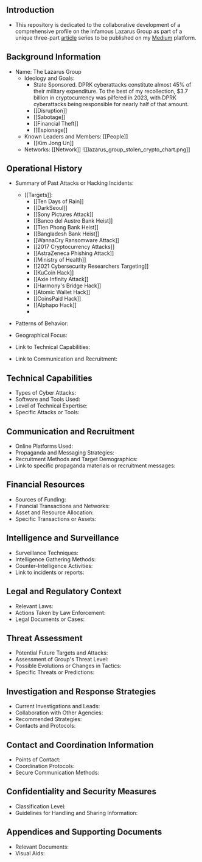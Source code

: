 ## Introduction

- This repository is dedicated to the collaborative development of a comprehensive profile on the infamous Lazarus Group as part of a unique three-part [article](https://medium.com/p/1369a6383758) series to be published on my [Medium](https://medium.com/@ervin.zubic) platform.

## Background Information

- Name: The Lazarus Group
	- Ideology and Goals:
		- State Sponsored. DPRK cyberattacks constitute almost 45% of their military expenditure. To the best of my recollection, $3.7 billion in cryptocurrency was pilfered in 2023, with DPRK cyberattacks being responsible for nearly half of that amount.
		- [[Disruption]]
		- [[Sabotage]]
		- [[Financial Theft]]
		- [[Espionage]]
	- Known Leaders and Members: [[People]]
		- [[Kim Jong Un]]
	- Networks: [[Network]]
![[lazarus_group_stolen_crypto_chart.png]]
## Operational History

- Summary of Past Attacks or Hacking Incidents:

  - [[Targets]]: 
	  - [[Ten Days of Rain]]
	  - [[DarkSeoul]]
	  - [[Sony Pictures Attack]]
	  - [[Banco del Austro Bank Heist]]
	  - [[Tien Phong Bank Heist]]
	  - [[Bangladesh Bank Heist]]
	  - [[WannaCry Ransomware Attack]]
	  - [[2017 Cryptocurrency Attacks]]
	  - [[AstraZeneca Phishing Attack]]
	  - [[Ministry of Health]]
	  - [[2021 Cybersecurity Researchers Targeting]]
	  - [[KuCoin Hack]]
	  - [[Axie Infinity Attack]]
	  - [[Harmony's Bridge Hack]]
	  - [[Atomic Wallet Hack]]
	  - [[CoinsPaid Hack]]
	  - [[Alphapo Hack]]
	  -

- Patterns of Behavior:
- Geographical Focus:
- Link to Technical Capabilities: 
- Link to Communication and Recruitment:

## Technical Capabilities

- Types of Cyber Attacks:
- Software and Tools Used:
- Level of Technical Expertise:
- Specific Attacks or Tools: 

## Communication and Recruitment

- Online Platforms Used:
- Propaganda and Messaging Strategies:
- Recruitment Methods and Target Demographics:
- Link to specific propaganda materials or recruitment messages: 

## Financial Resources

- Sources of Funding:
- Financial Transactions and Networks:
- Asset and Resource Allocation:
- Specific Transactions or Assets: 

## Intelligence and Surveillance

- Surveillance Techniques:
- Intelligence Gathering Methods:
- Counter-Intelligence Activities:
- Link to incidents or reports: 

## Legal and Regulatory Context

- Relevant Laws:
- Actions Taken by Law Enforcement:
- Legal Documents or Cases: 

## Threat Assessment

- Potential Future Targets and Attacks:
- Assessment of Group's Threat Level:
- Possible Evolutions or Changes in Tactics:
- Specific Threats or Predictions: 

## Investigation and Response Strategies

- Current Investigations and Leads:
- Collaboration with Other Agencies:
- Recommended Strategies:
- Contacts and Protocols: 

## Contact and Coordination Information

- Points of Contact:
- Coordination Protocols:
- Secure Communication Methods:

## Confidentiality and Security Measures

- Classification Level:
- Guidelines for Handling and Sharing Information:

## Appendices and Supporting Documents

- Relevant Documents:
- Visual Aids:
